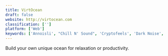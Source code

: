 ```yaml
---
title: VirtOcean
draft: false 
website: http://virtocean.com
classification: ['']
platform: ['Web']
keywords: ['Annoisli', "Chill N' Sound", 'Cryptofeels', 'Dark Noise', 'Focus Noise', 'GitHub Audio', 'Hipster Sound', 'Krisp for iOS', 'MusE', 'Noize.ml', 'Noizio', 'Ruya', 'Silenz', 'Studiowave', 'Tide', 'Vicinity', 'White Noise', 'Win The Day for Chrome']
---
```

Build your own unique ocean for relaxation or productivity.